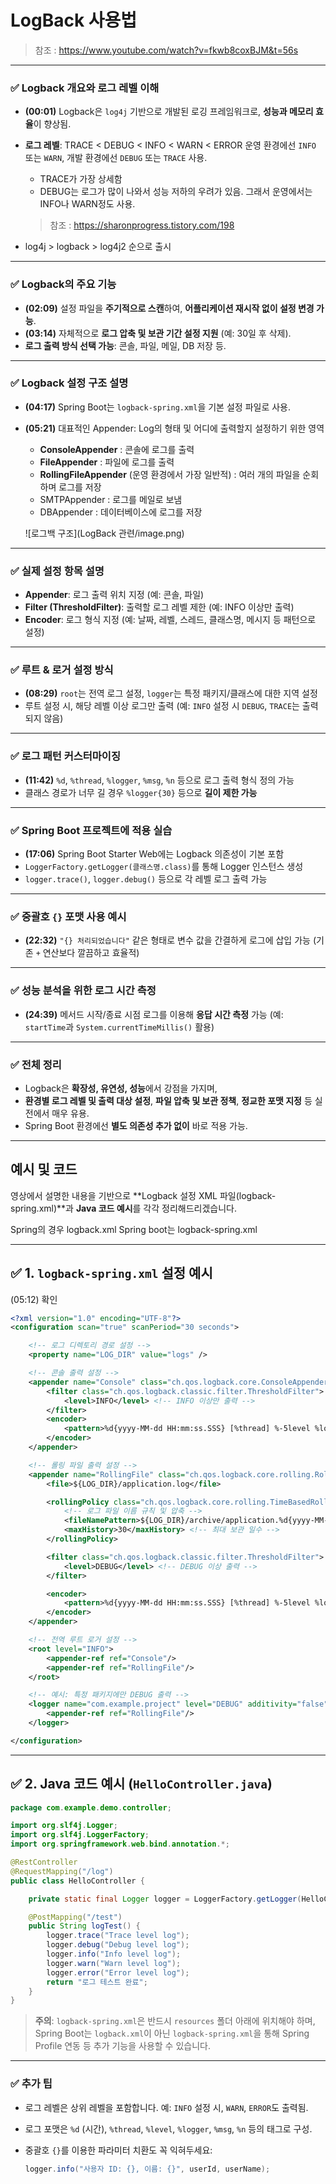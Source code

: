 # LogBack 사용법

> 참조 : https://www.youtube.com/watch?v=fkwb8coxBJM&t=56s

---

### ✅ **Logback 개요와 로그 레벨 이해**

* **(00:01)** Logback은 `log4j` 기반으로 개발된 로깅 프레임워크로, **성능과 메모리 효율**이 향상됨.
* **로그 레벨**: TRACE < DEBUG < INFO < WARN < ERROR
  운영 환경에선 `INFO` 또는 `WARN`, 개발 환경에선 `DEBUG` 또는 `TRACE` 사용.
  * TRACE가 가장 상세함
  * DEBUG는 로그가 많이 나와서 성능 저하의 우려가 있음. 그래서 운영에서는 INFO나 WARN정도 사용.
  > 참조 : https://sharonprogress.tistory.com/198

* log4j > logback > log4j2 순으로 출시 

---

### ✅ **Logback의 주요 기능**

* **(02:09)** 설정 파일을 **주기적으로 스캔**하여, **어플리케이션 재시작 없이 설정 변경 가능**.
* **(03:14)** 자체적으로 **로그 압축 및 보관 기간 설정 지원** (예: 30일 후 삭제).
* **로그 출력 방식 선택 가능**: 콘솔, 파일, 메일, DB 저장 등.

---

### ✅ **Logback 설정 구조 설명**

* **(04:17)** Spring Boot는 `logback-spring.xml`을 기본 설정 파일로 사용.
* **(05:21)** 대표적인 Appender: Log의 형태 및 어디에 출력할지 설정하기 위한 영역

  * **ConsoleAppender** : 콘솔에 로그를 출력
  * **FileAppender** : 파일에 로그를 출력
  * **RollingFileAppender** (운영 환경에서 가장 일반적) : 여러 개의 파일을 순회하며 로그를 저장
  * SMTPAppender : 로그를 메일로 보냄
  * DBAppender : 데이터베이스에 로그를 저장

  ![로그백 구조](LogBack 관련/image.png)

---

### ✅ **실제 설정 항목 설명**

* **Appender**: 로그 출력 위치 지정 (예: 콘솔, 파일)
* **Filter (ThresholdFilter)**: 출력할 로그 레벨 제한 (예: INFO 이상만 출력)
* **Encoder**: 로그 형식 지정 (예: 날짜, 레벨, 스레드, 클래스명, 메시지 등 패턴으로 설정)

---

### ✅ **루트 & 로거 설정 방식**

* **(08:29)** `root`는 전역 로그 설정, `logger`는 특정 패키지/클래스에 대한 지역 설정
* 루트 설정 시, 해당 레벨 이상 로그만 출력 (예: `INFO` 설정 시 `DEBUG`, `TRACE`는 출력되지 않음)

---

### ✅ **로그 패턴 커스터마이징**

* **(11:42)** `%d`, `%thread`, `%logger`, `%msg`, `%n` 등으로 로그 출력 형식 정의 가능
* 클래스 경로가 너무 길 경우 `%logger{30}` 등으로 **길이 제한 가능**

---

### ✅ **Spring Boot 프로젝트에 적용 실습**

* **(17:06)** Spring Boot Starter Web에는 Logback 의존성이 기본 포함
* `LoggerFactory.getLogger(클래스명.class)`를 통해 Logger 인스턴스 생성
* `logger.trace()`, `logger.debug()` 등으로 각 레벨 로그 출력 가능

---

### ✅ **중괄호 `{}` 포맷 사용 예시**

* **(22:32)** `"{} 처리되었습니다"` 같은 형태로 변수 값을 간결하게 로그에 삽입 가능
  (기존 `+` 연산보다 깔끔하고 효율적)

---

### ✅ **성능 분석을 위한 로그 시간 측정**

* **(24:39)** 메서드 시작/종료 시점 로그를 이용해 **응답 시간 측정** 가능
  (예: `startTime`과 `System.currentTimeMillis()` 활용)

---

### ✅ **전체 정리**

* Logback은 **확장성, 유연성, 성능**에서 강점을 가지며,
* **환경별 로그 레벨 및 출력 대상 설정**, **파일 압축 및 보관 정책**, **정교한 포맷 지정** 등 실전에서 매우 유용.
* Spring Boot 환경에선 **별도 의존성 추가 없이** 바로 적용 가능.

---

## 예시 및 코드


 영상에서 설명한 내용을 기반으로 \*\*Logback 설정 XML 파일(logback-spring.xml)\*\*과 **Java 코드 예시**를 각각 정리해드리겠습니다.

 Spring의 경우 logback.xml
 Spring boot는 logback-spring.xml

---

## ✅ 1. `logback-spring.xml` 설정 예시

(05:12) 확인 

```xml
<?xml version="1.0" encoding="UTF-8"?>
<configuration scan="true" scanPeriod="30 seconds">

    <!-- 로그 디렉토리 경로 설정 -->
    <property name="LOG_DIR" value="logs" />

    <!-- 콘솔 출력 설정 -->
    <appender name="Console" class="ch.qos.logback.core.ConsoleAppender">
        <filter class="ch.qos.logback.classic.filter.ThresholdFilter">
            <level>INFO</level> <!-- INFO 이상만 출력 -->
        </filter>
        <encoder>
            <pattern>%d{yyyy-MM-dd HH:mm:ss.SSS} [%thread] %-5level %logger{30} - %msg%n</pattern>
        </encoder>
    </appender>

    <!-- 롤링 파일 출력 설정 -->
    <appender name="RollingFile" class="ch.qos.logback.core.rolling.RollingFileAppender">
        <file>${LOG_DIR}/application.log</file>

        <rollingPolicy class="ch.qos.logback.core.rolling.TimeBasedRollingPolicy">
            <!-- 로그 파일 이름 규칙 및 압축 -->
            <fileNamePattern>${LOG_DIR}/archive/application.%d{yyyy-MM-dd}.log.gz</fileNamePattern>
            <maxHistory>30</maxHistory> <!-- 최대 보관 일수 -->
        </rollingPolicy>

        <filter class="ch.qos.logback.classic.filter.ThresholdFilter">
            <level>DEBUG</level> <!-- DEBUG 이상 출력 -->
        </filter>

        <encoder>
            <pattern>%d{yyyy-MM-dd HH:mm:ss.SSS} [%thread] %-5level %logger{30} - %msg%n</pattern>
        </encoder>
    </appender>

    <!-- 전역 루트 로거 설정 -->
    <root level="INFO">
        <appender-ref ref="Console"/>
        <appender-ref ref="RollingFile"/>
    </root>

    <!-- 예시: 특정 패키지에만 DEBUG 출력 -->
    <logger name="com.example.project" level="DEBUG" additivity="false">
        <appender-ref ref="RollingFile"/>
    </logger>

</configuration>
```

---

## ✅ 2. Java 코드 예시 (`HelloController.java`)

```java
package com.example.demo.controller;

import org.slf4j.Logger;
import org.slf4j.LoggerFactory;
import org.springframework.web.bind.annotation.*;

@RestController
@RequestMapping("/log")
public class HelloController {

    private static final Logger logger = LoggerFactory.getLogger(HelloController.class);

    @PostMapping("/test")
    public String logTest() {
        logger.trace("Trace level log");
        logger.debug("Debug level log");
        logger.info("Info level log");
        logger.warn("Warn level log");
        logger.error("Error level log");
        return "로그 테스트 완료";
    }
}
```

> **주의**: `logback-spring.xml`은 반드시 `resources` 폴더 아래에 위치해야 하며, Spring Boot는 `logback.xml`이 아닌 `logback-spring.xml`을 통해 Spring Profile 연동 등 추가 기능을 사용할 수 있습니다.

---

### ✅ 추가 팁

* 로그 레벨은 상위 레벨을 포함합니다. 예: `INFO` 설정 시, `WARN`, `ERROR`도 출력됨.
* 로그 포맷은 `%d` (시간), `%thread`, `%level`, `%logger`, `%msg`, `%n` 등의 태그로 구성.
* 중괄호 `{}`를 이용한 파라미터 치환도 꼭 익혀두세요:

  ```java
  logger.info("사용자 ID: {}, 이름: {}", userId, userName);
  ```


